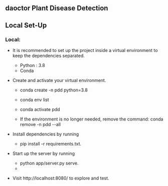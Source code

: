 daoctor
 Plant Disease Detection
------------------------
 
## Local Set-Up

### Local:
* It is recommended to set up the project inside a virtual environment to keep the dependencies separated.

  * Python : 3.8
  * Conda

* Create and activate your virtual environment.
  * conda create -n pdd python=3.8
  * conda env list
  * conda activate pdd
    
  * If the environment is no longer needed, remove the command: conda remove -n pdd --all

* Install dependencies by running
  * pip install -r requirements.txt.
    
* Start up the server by running
  * python app/server.py serve.
  * 
* Visit http://localhost:8080/ to explore and test.
